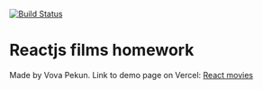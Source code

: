 [![Build Status](https://travis-ci.org/Vight86/reactjs-films-homework.svg?branch=main)](https://travis-ci.org/Vight86/reactjs-films-homework)
# Reactjs films homework
Made by Vova Pekun.
Link to demo page on Vercel:
[React movies](https://reactjs-films-homework-48y24735i-vight86.vercel.app/)


